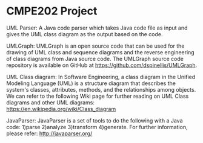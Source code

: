 # CMPE202 Project

UML Parser:
A Java code parser which takes Java code file as input and gives the UML class diagram as the output based on the code.

UMLGraph:
UMLGraph is an open source code that can be used for the drawing of UML class and sequence diagrams and the reverse engineering of class diagrams from Java source code. 
The UMLGraph source code repository is available on GitHub at https://github.com/dspinellis/UMLGraph.

UML Class diagram:
In Software Engineering, a class diagram in the Unified Modeling Language (UML) is a structure diagram that describes the system's classes, attributes, methods, and the relationships among objects.
We can refer to the following Wiki page for further reading on UML Class diagrams and other UML diagrams: https://en.wikipedia.org/wiki/Class_diagram

JavaParser:
JavaParser is a set of tools to do the following with a Java code:
1)parse
2)analyze
3)transform
4)generate.
For further information, please refer: http://javaparser.org/
